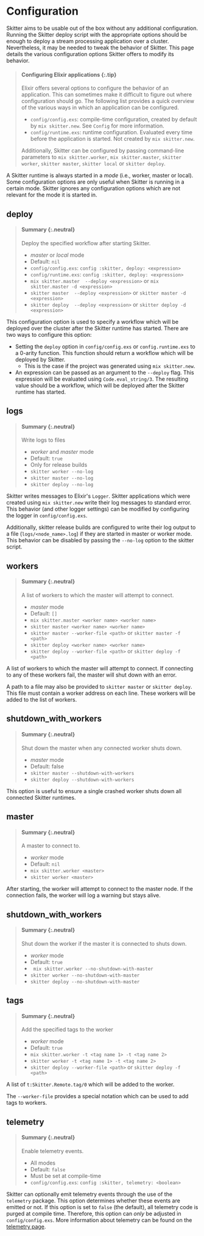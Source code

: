 # Configuration

Skitter aims to be usable out of the box without any additional configuration.
Running the Skitter deploy script with the appropriate options should be enough
to deploy a stream processing application over a cluster. Nevertheless, it may
be needed to tweak the behavior of Skitter. This page details the various
configuration options Skitter offers to modify its behavior.

> #### Configuring Elixir applications {:.tip}
>
> Elixir offers several options to configure the behavior of an application.
> This can sometimes make it difficult to figure out where configuration should
> go. The following list provides a quick overview of the various ways in which
> an application can be configured.
>
> * `config/config.exs`: compile-time configuration, created by default by
>    `mix skitter.new`. See `Config` for more information.
> * `config/runtime.exs`: runtime configuration. Evaluated every time before
>    the application is started. Not created by `mix skitter.new`.
>
> Additionally, Skitter can be configured by passing command-line parameters to
> `mix skitter.worker`, `mix skitter.master`, `skitter worker`,
> `skitter master`, `skitter local` or `skitter deploy`.

A Skitter runtime is always started in a _mode_ (i.e., worker, master or local).
Some configuration options are only useful when Skitter is running in a certain
mode. Skitter ignores any configuration options which are not relevant for the
mode it is started in.

## deploy

> #### Summary {:.neutral}
>
> Deploy the specified workflow after starting Skitter.
>
> - _master_ or _local_ mode
> - Default: `nil`
> - `config/config.exs`: `config :skitter, deploy: <expression>`
> - `config/runtime.exs`: `config :skitter, deploy: <expression>`
> - `mix skitter.master  --deploy <expression>` or `mix skitter.master -d <expression>`
> - `skitter master  --deploy <expression>` or `skitter master -d <expression>`
> - `skitter deploy  --deploy <expression>` or `skitter deploy -d <expression>`

This configuration option is used to specify a workflow which will be deployed
over the cluster after the Skitter runtime has started. There are two ways to
configure this option:

- Setting the `deploy` option in `config/config.exs` or `config.runtime.exs` to
  a 0-arity function. This function should return a workflow which will be
  deployed by Skitter.
  - This is the case if the project was generated using `mix skitter.new`.
- An expression can be passed as an argument to the `--deploy` flag. This
  expression will be evaluated using `Code.eval_string/3`. The resulting value
  should be a workflow, which will be deployed after the Skitter runtime has
  started.

## logs

> #### Summary {:.neutral}
>
> Write logs to files
>
> - _worker_ and _master_ mode
> - Default: `true`
> - Only for release builds
> - `skitter worker --no-log`
> - `skitter master --no-log`
> - `skitter deploy --no-log`

Skitter writes messages to Elixir's `Logger`. Skitter applications which were
created using `mix skitter.new` write their log messages to standard error.
This behavior (and other logger settings) can be modified by configuring the
logger in `config/config.exs`.

Additionally, skitter release builds are configured to write their log output
to a file (`logs/<node_name>.log`) if they are started in master or worker mode.
This behavior can be disabled by passing the `--no-log` option to the skitter
script.

## workers

> #### Summary {:.neutral}
>
> A list of workers to which the master will attempt to connect.
>
> - _master_ mode
> - Default: `[]`
> - `mix skitter.master <worker name> <worker name>`
> - `skitter master <worker name> <worker name>`
> - `skitter master --worker-file <path>` or `skitter master -f <path>`
> - `skitter deploy <worker name> <worker name>`
> - `skitter deploy --worker-file <path>` or `skitter deploy -f <path>`

A list of workers to which the master will attempt to connect. If connecting to
any of these workers fail, the master will shut down with an error.

A path to a file may also be provided to `skitter master` or `skitter deploy`.
This file must contain a worker address on each line. These workers will be
added to the list of workers.

## shutdown_with_workers

> #### Summary {:.neutral}
>
> Shut down the master when any connected worker shuts down.
>
> - _master_ mode
> - Default: false
> - `skitter master --shutdown-with-workers`
> - `skitter deploy --shutdown-with-workers`

This option is useful to ensure a single crashed worker shuts down all
connected Skitter runtimes.

## master

> #### Summary {:.neutral}
>
> A master to connect to.
>
> - _worker_ mode
> - Default: `nil`
> - `mix skitter.worker <master>`
> - `skitter worker <master>`

After starting, the worker will attempt to connect to the master node. If the
connection fails, the worker will log a warning but stays alive.

## shutdown_with_workers

> #### Summary {:.neutral}
>
> Shut down the worker if the master it is connected to shuts down.
>
> - _worker_ mode
> - Default: `true`
> - ` mix skitter.worker --no-shutdown-with-master`
> - `skitter worker --no-shutdown-with-master`
> - `skitter deploy --no-shutdown-with-master`

## tags

> #### Summary {:.neutral}
>
> Add the specified tags to the worker
>
> - _worker_ mode
> - Default: `true`
> - `mix skitter.worker -t <tag name 1> -t <tag name 2>`
> - `skitter worker -t <tag name 1> -t <tag name 2>`
> - `skitter deploy --worker-file <path>` or `skitter deploy -f <path>`

A list of `t:Skitter.Remote.tag/0` which will be added to the worker.

The `--worker-file` provides a special notation which can be used to add tags
to workers.

## telemetry

> #### Summary {:.neutral}
>
> Enable telemetry events.
>
> - All modes
> - Default: `false`
> - Must be set at compile-time
> - `config/config.exs`: `config :skitter, telemetry: <boolean>`

Skitter can optionally emit telemetry events through the use of the `telemetry`
package. This option determines whether these events are emitted or not. If
this option is set to `false` (the default), all telemetry code is purged at
compile time. Therefore, this option can *only* be adjusted in
`config/config.exs`. More information about telemetry can be found on the
[telemetry page](telemetry.html).

